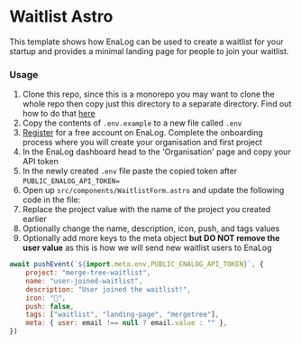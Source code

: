 # Waitlist Astro

This template shows how EnaLog can be used to create a waitlist for your startup and provides a minimal landing page for people to join your waitlist.

### Usage

1. Clone this repo, since this is a monorepo you may want to clone the whole repo then copy just this directory to a separate directory. Find out how to do that [here](/README.md#how-to-clone-a-single-template)
2. Copy the contents of `.env.example` to a new file called `.env` 
3. [Register](https://dash.enalog.app/signup) for a free account on EnaLog. Complete the onboarding process where you will create your organisation and first project
4. In the EnaLog dashboard head to the 'Organisation' page and copy your API token
5. In the newly created `.env` file paste the copied token after `PUBLIC_ENALOG_API_TOKEN=`
6. Open up `src/components/WaitlistForm.astro` and update the following code in the file:
  1. Replace the project value with the name of the project you created earlier
  2. Optionally change the name, description, icon, push, and tags values
  3. Optionally add more keys to the meta object **but DO NOT remove the user value** as this is how we will send new waitlist users to EnaLog
```js
await pushEvent(`${import.meta.env.PUBLIC_ENALOG_API_TOKEN}`, {
    project: "merge-tree-waitlist",
    name: "user-joined-waitlist",
    description: "User joined the waitlist!",
    icon: "🥳",
    push: false,
    tags: ["waitlist", "landing-page", "mergetree"],
    meta: { user: email !== null ? email.value : "" },
})
```

